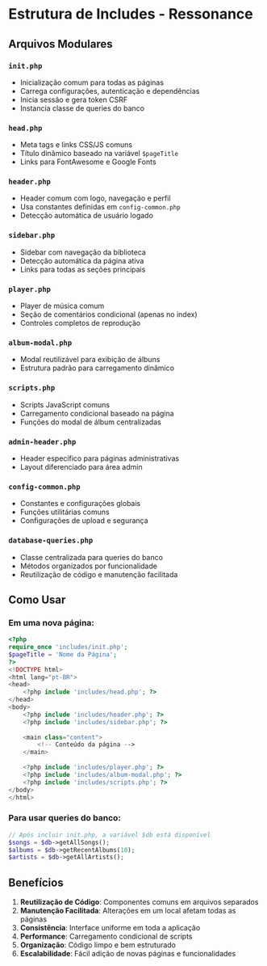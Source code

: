 # Estrutura de Includes - Ressonance

## Arquivos Modulares

### `init.php`
- Inicialização comum para todas as páginas
- Carrega configurações, autenticação e dependências
- Inicia sessão e gera token CSRF
- Instancia classe de queries do banco

### `head.php`
- Meta tags e links CSS/JS comuns
- Título dinâmico baseado na variável `$pageTitle`
- Links para FontAwesome e Google Fonts

### `header.php`
- Header comum com logo, navegação e perfil
- Usa constantes definidas em `config-common.php`
- Detecção automática de usuário logado

### `sidebar.php`
- Sidebar com navegação da biblioteca
- Detecção automática da página ativa
- Links para todas as seções principais

### `player.php`
- Player de música comum
- Seção de comentários condicional (apenas no index)
- Controles completos de reprodução

### `album-modal.php`
- Modal reutilizável para exibição de álbuns
- Estrutura padrão para carregamento dinâmico

### `scripts.php`
- Scripts JavaScript comuns
- Carregamento condicional baseado na página
- Funções do modal de álbum centralizadas

### `admin-header.php`
- Header específico para páginas administrativas
- Layout diferenciado para área admin

### `config-common.php`
- Constantes e configurações globais
- Funções utilitárias comuns
- Configurações de upload e segurança

### `database-queries.php`
- Classe centralizada para queries do banco
- Métodos organizados por funcionalidade
- Reutilização de código e manutenção facilitada

## Como Usar

### Em uma nova página:
```php
<?php
require_once 'includes/init.php';
$pageTitle = 'Nome da Página';
?>
<!DOCTYPE html>
<html lang="pt-BR">
<head>
    <?php include 'includes/head.php'; ?>
</head>
<body>
    <?php include 'includes/header.php'; ?>
    <?php include 'includes/sidebar.php'; ?>
    
    <main class="content">
        <!-- Conteúdo da página -->
    </main>
    
    <?php include 'includes/player.php'; ?>
    <?php include 'includes/album-modal.php'; ?>
    <?php include 'includes/scripts.php'; ?>
</body>
</html>
```

### Para usar queries do banco:
```php
// Após incluir init.php, a variável $db está disponível
$songs = $db->getAllSongs();
$albums = $db->getRecentAlbums(10);
$artists = $db->getAllArtists();
```

## Benefícios

1. **Reutilização de Código**: Componentes comuns em arquivos separados
2. **Manutenção Facilitada**: Alterações em um local afetam todas as páginas
3. **Consistência**: Interface uniforme em toda a aplicação
4. **Performance**: Carregamento condicional de scripts
5. **Organização**: Código limpo e bem estruturado
6. **Escalabilidade**: Fácil adição de novas páginas e funcionalidades